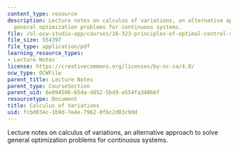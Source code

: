 ```yaml
---
content_type: resource
description: Lecture notes on calculus of variations, an alternative approach to solve
  general optimization problems for continuous systems.
file: /ol-ocw-studio-app/courses/16-323-principles-of-optimal-control-spring-2008/fcbd034c1b9d7e4e79620fbc2d03c9dd_lec5.pdf
file_size: 554397
file_type: application/pdf
learning_resource_types:
- Lecture Notes
license: https://creativecommons.org/licenses/by-nc-sa/4.0/
ocw_type: OCWFile
parent_title: Lecture Notes
parent_type: CourseSection
parent_uid: 6e894506-654a-dd52-5bd9-a554fa34866f
resourcetype: Document
title: Calculus of Variations
uid: fcbd034c-1b9d-7e4e-7962-0fbc2d03c9dd
---
```

Lecture notes on calculus of variations, an alternative approach to solve general optimization problems for continuous systems.